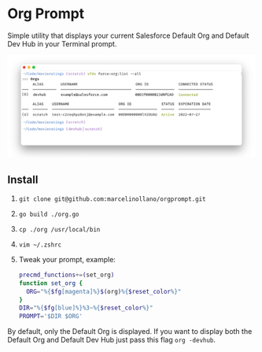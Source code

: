# Org Prompt

Simple utility that displays your current Salesforce Default Org and Default Dev Hub in your Terminal prompt.

![Example](images/example.png)

## Install

1. `git clone git@github.com:marcelinollano/orgprompt.git`
2. `go build ./org.go`
3. `cp ./org /usr/local/bin`
4. `vim ~/.zshrc`
5. Tweak your prompt, example:

   ```sh
   precmd_functions+=(set_org)
   function set_org {
     ORG="%{$fg[magenta]%}$(org)%{$reset_color%}"
   }
   DIR="%{$fg[blue]%}%3~%{$reset_color%}"
   PROMPT='$DIR $ORG'
   ```

By default, only the Default Org is displayed. If you want to display both the Default Org and Default Dev Hub just pass this flag `org -devhub`.
